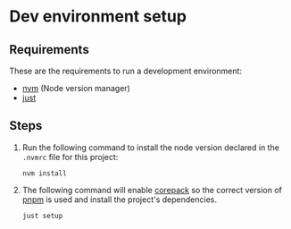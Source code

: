 # Dev environment setup

## Requirements
These are the requirements to run a development environment:

- [nvm](https://github.com/nvm-sh/nvm) (Node version manager)
- [just](https://github.com/casey/just)

## Steps

1. Run the following command to install the node version declared in the `.nvmrc` file for this project:

    ```shell
    nvm install
    ```

2. The following command will enable [corepack](https://github.com/nodejs/corepack) so the correct
version of [pnpm](https://pnpm.io/motivation) is used and install the project's dependencies.

    ```shell
    just setup
    ```